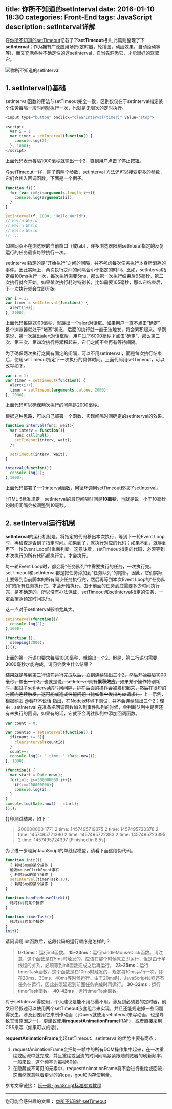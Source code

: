 title: 你所不知道的setInterval
date: 2016-01-10 18:30
categories: Front-End
tags: JavaScript
description: setInterval详解
---

在[你所不知道的setTimeout](http://www.jeffjade.com/2016/01/10/2016-01-10-javacript-setTimeout/)记载了下**setTimeout**相关,此篇则整理了下**setInterval**；作为拥有广泛应用场景(定时器，轮播图，动画效果，自动滚动等等)，而又充满各种不确定性的这setInterval，自当先洞悉它，才能很好的驾驭它。

<!-- more -->

![你所不知道的setInterval](http://7xoosr.com1.z0.glb.clouddn.com/jiangXin.jpg)

## **1. setInterval()基础**
setInterval函数的用法与setTimeout完全一致，区别仅仅在于setInterval指定某个任务每隔一段时间就执行一次，也就是无限次的定时执行。

```js
<input type="button" onclick="clearInterval(timer)" value="stop">

<script>
  var i = 1
  var timer = setInterval(function() {
    console.log(2);
  }, 1000);
</script>
```

上面代码表示每隔1000毫秒就输出一个2，直到用户点击了停止按钮。

与setTimeout一样，除了前两个参数，setInterval 方法还可以接受更多的参数，它们会传入回调函数，下面是一个例子。
```js
function f(){
  for (var i=0;i<arguments.length;i++){
    console.log(arguments[i]);
  }
}

setInterval(f, 1000, "Hello World");
// Hello World
// Hello World
// Hello World
// ...
```

如果网页不在浏览器的当前窗口（或tab），许多浏览器限制setInteral指定的反复运行的任务最多每秒执行一次。

setInterval指定的是“开始执行”之间的间隔，并不考虑每次任务执行本身所消耗的事件。因此实际上，两次执行之间的间隔会小于指定的时间。比如，setInterval指定每100ms执行一次，每次执行需要5ms，那么第一次执行结束后95毫秒，第二次执行就会开始。如果某次执行耗时特别长，比如需要105毫秒，那么它结束后，下一次执行就会立即开始。
```js
var i = 1;
var timer = setInterval(function() {
  alert(i++);
}, 2000);
```
上面代码每隔2000毫秒，就跳出一个alert对话框。如果用户一直不点击“确定”，整个浏览器就处于“堵塞”状态，后面的执行就一直无法触发，将会累积起来。举例来说，第一次跳出alert对话框后，用户过了6000毫秒才点击“确定”，那么第二次、第三次、第四次执行将累积起来，它们之间不会再有等待间隔。

为了确保两次执行之间有固定的间隔，可以不用setInterval，而是每次执行结束后，使用setTimeout指定下一次执行的具体时间。上面代码用setTimeout，可以改写如下。
```js
var i = 1;
var timer = setTimeout(function() {
  alert(i++);
  timer = setTimeout(arguments.callee, 2000);
}, 2000);
```
上面代码可以确保两次执行的间隔是2000毫秒。

根据这种思路，可以自己部署一个函数，实现间隔时间确定的setInterval的效果。
```js
function interval(func, wait){
  var interv = function(){
    func.call(null);
    setTimeout(interv, wait);
  };

  setTimeout(interv, wait);
}

interval(function(){
  console.log(2);
},1000);
```
上面代码部署了一个interval函数，用循环调用setTimeout模拟了setInterval。

HTML 5标准规定，setInterval的最短间隔时间是**10毫秒**，也就是说，小于10毫秒的时间间隔会被调整到10毫秒。

## **2. setInterval运行机制**
**setInterval**的运行机制是，将指定的代码移出本次执行，等到下一轮Event Loop时，再检查是否到了指定时间。如果到了，就执行对应的代码；如果不到，就等到再下一轮Event Loop时重新判断。这意味着，setTimeout指定的代码，必须等到本次执行的所有代码都执行完，才会执行。

每一轮Event Loop时，都会将“任务队列”中需要执行的任务，一次执行完。setTimeout和setInterval都是把任务添加到“任务队列”的尾部。因此，它们实际上要等到当前脚本的所有同步任务执行完，然后再等到本次Event Loop的“任务队列”的所有任务执行完，才会开始执行。由于前面的任务到底需要多少时间执行完，是不确定的，所以没有办法保证，setTimeout和setInterval指定的任务，一定会按照预定时间执行。

这一点对于setInterval影响尤其大。
```js
setInterval(function(){
  console.log(2);
},1000);

(function (){
  sleeping(3000);
})();
```
上面的第一行语句要求每隔1000毫秒，就输出一个2。但是，第二行语句需要3000毫秒才能完成，请问会发生什么结果？

~~结果就是等到第二行语句运行完成以后，立刻连续输出三个2，然后开始每隔1000毫秒，输出一个2。也就是说，setIntervel具有**累积效应**，如果某个操作特别耗时，超过了setInterval的时间间隔，排在后面的操作会被累积起来，然后在很短的时间内连续触发，这可能或造成性能问题（比如集中发出Ajax请求）。~~
上一示例，根据网友 @看吓不说话 指出，在Nodejs环境下测试，并不会连续输出三个2；理由：setInterval 在准备把回调函数加入到事件队列的时候，会判断队列中是否还有未执行的回调，如果有的话，它就不会再往队列中添加回调函数。
```js
var count = 0;

var countId = setInterval(function() {
  if(count >= 5){
    clearInterval(countId)
  }
  count++;
  console.log(2+ " time: " +Date.now());
}, 1000);

(function() {
  var start = Date.now();
  for(i=1; i<=200000000;i++){
    if(i==200000000){
    console.log(i);
  }
}
console.log(Date.now() - start);
})();
```
打印测试结果，如下：
>200000000
1771
2 time: 1457495719375
2 time: 1457495720378
2 time: 1457495721380
2 time: 1457495722383
2 time: 1457495723395
2 time: 1457495724397
[Finished in 8.5s]

为了进一步理解JavaScript的单线程模型，请看下面这段伪代码。
```js
function init(){
  { 耗时5ms的某个操作 }
  触发mouseClickEvent事件
  { 耗时5ms的某个操作 }
  setInterval(timerTask,10);
  { 耗时5ms的某个操作 }
}

function handleMouseClick(){
  耗时8ms的某个操作
}

function timerTask(){
  耗时2ms的某个操作
}
init();
```
请问调用init函数后，这段代码的运行顺序是怎样的？
>**0-15ms**：运行init函数。
>**15-23ms**：运行handleMouseClick函数。请注意，这个函数是在5ms时触发的，应该在那个时候就立即运行，但是由于单线程的关系，必须等到init函数完成之后再运行。
>**23-25ms**：运行timerTask函数。这个函数是在10ms时触发的，规定每10ms运行一次，即在20ms、30ms、40ms等时候运行。由于20ms时，JavaScript线程还有任务在运行，因此必须延迟到前面任务完成时再运行。
>**30-32ms**：运行timerTask函数。
>**40-42ms**：运行timerTask函数。

对于setInterval得使用，个人建议是能不用尽量不用。涉及到必须要的定时器，前文已经叙述可以使用两个setTimeout嵌套组合来实现，并且还能规避掉一些问题得发生。涉及到要用它来制作动画（ jQuery就使用setInterval来写动画，也是导致其慢原因之一），更建议使用**requestAnimationFrame**(RAF)，或者直接采用CSS来写（如果可以的话）。

**requestAnimationFrame**比起setTimeout、setInterval的优势主要有两点：
1. requestAnimationFrame会把每一帧中的所有DOM操作集中起来，在一次重绘或回流中就完成，并且重绘或回流的时间间隔紧紧跟随浏览器的刷新频率，一般来说，这个频率为每秒60帧。
2. 在隐藏或不可见的元素中，requestAnimationFrame将不会进行重绘或回流，这当然就意味着更少的的cpu，gpu和内存使用量。

参考文章链接：
[阮一峰-javaScript标准参考教程](http://javascript.ruanyifeng.com/bom/timer.html#toc2)

---
您可能会感兴趣的文章：
[你所不知道的setTimeout](http://www.jeffjade.com/2016/01/10/2016-01-10-javaScript-setInterval/)
